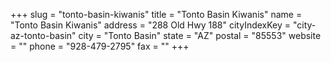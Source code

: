 +++
slug = "tonto-basin-kiwanis"
title = "Tonto Basin Kiwanis"
name = "Tonto Basin Kiwanis"
address = "288 Old Hwy 188"
cityIndexKey = "city-az-tonto-basin"
city = "Tonto Basin"
state = "AZ"
postal = "85553"
website = ""
phone = "928-479-2795"
fax = ""
+++
